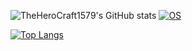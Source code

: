 ![TheHeroCraft1579's GitHub stats](https://github-readme-stats.vercel.app/api?username=TheHeroCraft1579&theme=radical)
[![OS](https://github-readme-stats.vercel.app/api/pin/?username=TheHeroCraft1579&repo=os&theme=radical)](https://github.com/TheHeroCraft1579/os)

[![Top Langs](https://github-readme-stats.vercel.app/api/top-langs/?username=TheHeroCraft1579&theme=radical)](https://github.com/anuraghazra/github-readme-stats)
